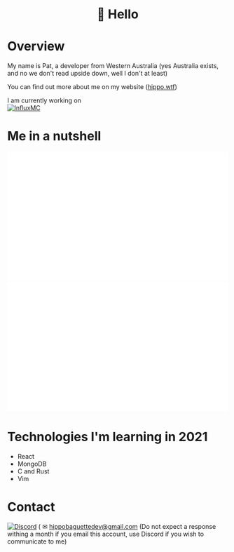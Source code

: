 ### <h1 align="center"> 👋 Hello </h1>

<!--
**HippoBaguette/HippoBaguette** is a ✨ _special_ ✨ repository because its `README.md` (this file) appears on your GitHub profile.
-->
# Overview

My name is Pat, a developer from Western Australia (yes Australia exists, and no we don't read upside down, well I don't at least)    

You can find out more about me on my website ([hippo.wtf](https://hippo.wtf))

I am currently working on  
[![InfluxMC](https://media.discordapp.net/attachments/822396515582345257/835100274409734144/InfluxMC_Badge.png)](http://github.com/InfluxMC)  
  
# Me in a nutshell

<a href="https://github.com/jstrieb/github-stats">

![](https://github.com/HippoBaguette/HippoBaguette/blob/master/generated/overview.svg)
![](https://github.com/HippoBaguette/HippoBaguette/blob/master/generated/languages.svg)

</a>  

# Technologies I'm learning in 2021
- React
- MongoDB
- C and Rust
- Vim

# Contact
[![Discord](https://img.shields.io/badge/Discord-Hipposuarus%230665-orange?logo=discord&style=for-the-badge)](https://discord.com/)  (
✉ hippobaguettedev@gmail.com  (Do not expect a response withing a month if you email this account, use Discord if you wish to communicate to me)
